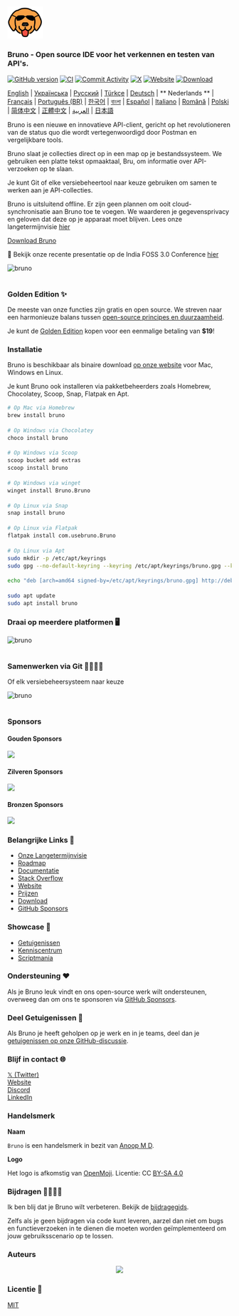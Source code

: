 <br />
<img src="../../assets/images/logo-shades-transparent.png" width="80"/>

### Bruno - Open source IDE voor het verkennen en testen van API's.

[![GitHub version](https://badge.fury.io/gh/usebruno%2Fbruno.svg)](https://badge.fury.io/gh/usebruno%bruno)
[![CI](https://github.com/usebruno/bruno/actions/workflows/tests.yml/badge.svg?branch=main)](https://github.com/usebruno/bruno/actions/workflows/tests.yml)
[![Commit Activity](https://img.shields.io/github/commit-activity/m/usebruno/bruno)](https://github.com/usebruno/bruno/pulse)
[![X](https://img.shields.io/twitter/follow/use_bruno?style=social&logo=x)](https://twitter.com/use_bruno)
[![Website](https://img.shields.io/badge/Website-Visit-blue)](https://www.usebruno.com)
[![Download](https://img.shields.io/badge/Download-Latest-brightgreen)](https://www.usebruno.com/downloads)

[English](../../readme.md) | [Українська](docs/readme/readme_ua.md) | [Русский](docs/readme/readme_ru.md) | [Türkçe](docs/readme/readme_tr.md) | [Deutsch](docs/readme/readme_de.md) | ** Nederlands ** | [Français](docs/readme/readme_fr.md) | [Português (BR)](docs/readme/readme_pt_br.md) | [한국어](docs/readme/readme_kr.md) | [বাংলা](docs/readme/readme_bn.md) | [Español](docs/readme/readme_es.md) | [Italiano](docs/readme/readme_it.md) | [Română](docs/readme/readme_ro.md) | [Polski](docs/readme/readme_pl.md) | [简体中文](docs/readme/readme_cn.md) | [正體中文](docs/readme/readme_zhtw.md) | [العربية](docs/readme/readme_ar.md) | [日本語](docs/readme/readme_ja.md)

Bruno is een nieuwe en innovatieve API-client, gericht op het revolutioneren van de status quo die wordt vertegenwoordigd door Postman en vergelijkbare tools.

Bruno slaat je collecties direct op in een map op je bestandssysteem. We gebruiken een platte tekst opmaaktaal, Bru, om informatie over API-verzoeken op te slaan.

Je kunt Git of elke versiebeheertool naar keuze gebruiken om samen te werken aan je API-collecties.

Bruno is uitsluitend offline. Er zijn geen plannen om ooit cloud-synchronisatie aan Bruno toe te voegen. We waarderen je gegevensprivacy en geloven dat deze op je apparaat moet blijven. Lees onze langetermijnvisie [hier](https://github.com/usebruno/bruno/discussions/269)

[Download Bruno](https://www.usebruno.com/downloads)

📢 Bekijk onze recente presentatie op de India FOSS 3.0 Conference [hier](https://www.youtube.com/watch?v=7bSMFpbcPiY)

![bruno](/assets/images/landing-2.png) <br /><br />

### Golden Edition ✨

De meeste van onze functies zijn gratis en open source.
We streven naar een harmonieuze balans tussen [open-source principes en duurzaamheid](https://github.com/usebruno/bruno/discussions/269).

Je kunt de [Golden Edition](https://www.usebruno.com/pricing) kopen voor een eenmalige betaling van **$19**! <br/>

### Installatie

Bruno is beschikbaar als binaire download [op onze website](https://www.usebruno.com/downloads) voor Mac, Windows en Linux.

Je kunt Bruno ook installeren via pakketbeheerders zoals Homebrew, Chocolatey, Scoop, Snap, Flatpak en Apt.

```sh
# Op Mac via Homebrew
brew install bruno

# Op Windows via Chocolatey
choco install bruno

# Op Windows via Scoop
scoop bucket add extras
scoop install bruno

# Op Windows via winget
winget install Bruno.Bruno

# Op Linux via Snap
snap install bruno

# Op Linux via Flatpak
flatpak install com.usebruno.Bruno

# Op Linux via Apt
sudo mkdir -p /etc/apt/keyrings
sudo gpg --no-default-keyring --keyring /etc/apt/keyrings/bruno.gpg --keyserver keyserver.ubuntu.com --recv-keys 9FA6017ECABE0266

echo "deb [arch=amd64 signed-by=/etc/apt/keyrings/bruno.gpg] http://debian.usebruno.com/ bruno stable" | sudo tee /etc/apt/sources.list.d/bruno.list

sudo apt update
sudo apt install bruno
```

### Draai op meerdere platformen 🖥️

![bruno](/assets/images/run-anywhere.png) <br /><br />

### Samenwerken via Git 👩‍💻🧑‍💻

Of elk versiebeheersysteem naar keuze

![bruno](/assets/images/version-control.png) <br /><br />

### Sponsors

#### Gouden Sponsors

<img src="../../assets/images/sponsors/samagata.png" width="150"/>

#### Zilveren Sponsors

<img src="../../assets/images/sponsors/commit-company.png" width="70"/>

#### Bronzen Sponsors

<a href="https://zuplo.link/bruno">
    <img src="../../assets/images/sponsors/zuplo.png" width="120"/>
</a>

### Belangrijke Links 📌

- [Onze Langetermijnvisie](https://github.com/usebruno/bruno/discussions/269)
- [Roadmap](https://github.com/usebruno/bruno/discussions/384)
- [Documentatie](https://docs.usebruno.com)
- [Stack Overflow](https://stackoverflow.com/questions/tagged/bruno)
- [Website](https://www.usebruno.com)
- [Prijzen](https://www.usebruno.com/pricing)
- [Download](https://www.usebruno.com/downloads)
- [GitHub Sponsors](https://github.com/sponsors/helloanoop)

### Showcase 🎥

- [Getuigenissen](https://github.com/usebruno/bruno/discussions/343)
- [Kenniscentrum](https://github.com/usebruno/bruno/discussions/386)
- [Scriptmania](https://github.com/usebruno/bruno/discussions/385)

### Ondersteuning ❤️

Als je Bruno leuk vindt en ons open-source werk wilt ondersteunen, overweeg dan om ons te sponsoren via [GitHub Sponsors](https://github.com/sponsors/helloanoop).

### Deel Getuigenissen 📣

Als Bruno je heeft geholpen op je werk en in je teams, deel dan je [getuigenissen op onze GitHub-discussie](https://github.com/usebruno/bruno/discussions/343).


### Blijf in contact 🌐

[𝕏 (Twitter)](https://twitter.com/use_bruno) <br />
[Website](https://www.usebruno.com) <br />
[Discord](https://discord.com/invite/KgcZUncpjq) <br />
[LinkedIn](https://www.linkedin.com/company/usebruno)

### Handelsmerk

**Naam**

`Bruno` is een handelsmerk in bezit van [Anoop M D](https://www.helloanoop.com/).

**Logo**

Het logo is afkomstig van [OpenMoji](https://openmoji.org/library/emoji-1F436/). Licentie: CC [BY-SA 4.0](https://creativecommons.org/licenses/by-sa/4.0/)

### Bijdragen 👩‍💻🧑‍💻

Ik ben blij dat je Bruno wilt verbeteren. Bekijk de [bijdragegids](contributing.md).

Zelfs als je geen bijdragen via code kunt leveren, aarzel dan niet om bugs en functieverzoeken in te dienen die moeten worden geïmplementeerd om jouw gebruiksscenario op te lossen.

### Auteurs

<div align="center">
    <a href="https://github.com/usebruno/bruno/graphs/contributors">
        <img src="https://contrib.rocks/image?repo=usebruno/bruno" />
    </a>
</div>

### Licentie 📄

[MIT](../../license.md)